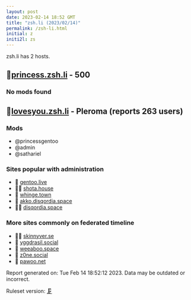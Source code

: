 ```yaml
---
layout: post
date: 2023-02-14 18:52 GMT
title: "zsh.li (2023/02/14)"
permalink: /zsh-li.html
initial: z
initi2l: zs
---
```


zsh.li has 2 hosts.

## 🧸[princess.zsh.li](https://princess.zsh.li) - 500

### No mods found

## 🧸[lovesyou.zsh.li](https://lovesyou.zsh.li) - Pleroma (reports 263 users)

### Mods
 * @princessgentoo
 * @admin
 * @sathariel

### Sites popular with administration

* 🧸 [gentoo.live](/gentoo-live.html)
* 🦝🧸 [shota.house](/shota-house.html)
* 🦝 [whinge.town](/whinge-town.html)
* 🐘 [akko.disqordia.space](/akko-disqordia-space.html)
* 🦝🧸 [disqordia.space](/disqordia-space.html)

### More sites commonly on federated timeline

* 🦝🧸 [skinnyver.se](/skinnyver-se.html)
* 🦝 [yggdrasil.social](/yggdrasil-social.html)
* 🦝 [weeaboo.space](/weeaboo-space.html)
* 🦝 [z0ne.social](/z0ne-social.html)
* 🧸 [pawoo.net](/pawoo-net.html)

Report generated on: Tue Feb 14 18:52:12 2023. Data may be outdated or incorrect.

Ruleset version: [🗜](/version-clamp)
